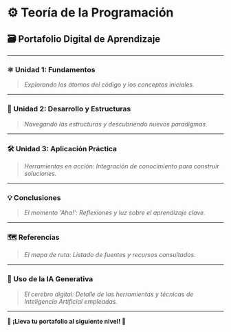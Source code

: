 # ⚙️ Teoría de la Programación
## 🗃️ Portafolio Digital de Aprendizaje

---

### ⚛️ Unidad 1: Fundamentos
> *Explorando los átomos del código y los conceptos iniciales.*

---

### 🧭 Unidad 2: Desarrollo y Estructuras
> *Navegando las estructuras y descubriendo nuevos paradigmas.*

---

### 🛠️ Unidad 3: Aplicación Práctica
> *Herramientas en acción: Integración de conocimiento para construir soluciones.*

---

### 💡 Conclusiones
> *El momento 'Aha!': Reflexiones y luz sobre el aprendizaje clave.*

---

### 🗺️ Referencias
> *El mapa de ruta: Listado de fuentes y recursos consultados.*

---

### 🧠 Uso de la IA Generativa
> *El cerebro digital: Detalle de las herramientas y técnicas de Inteligencia Artificial empleadas.*

---
**🚀 ¡Lleva tu portafolio al siguiente nivel! 🚀**
